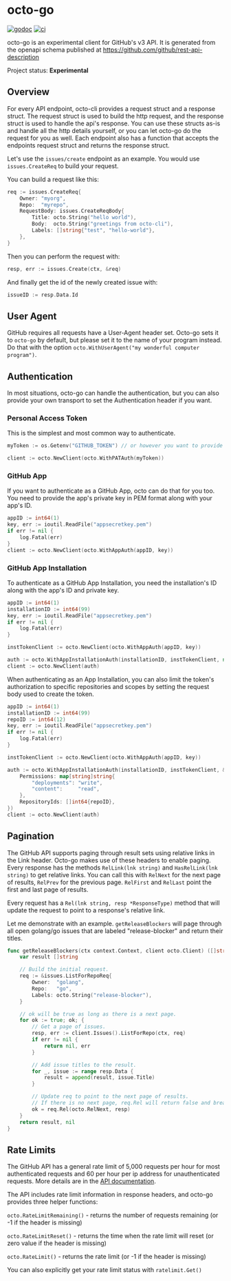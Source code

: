 # octo-go

[![godoc](https://godoc.org/github.com/WillAbides/octo-go?status.svg)](https://godoc.org/github.com/WillAbides/octo-go)
[![ci](https://github.com/WillAbides/octo-go/workflows/ci/badge.svg?branch=main&event=push)](https://github.com/WillAbides/octo-go/actions?query=workflow%3Aci+branch%3Amain+event%3Apush)

octo-go is an experimental client for GitHub's v3 API. It is generated from the openapi schema published at 
https://github.com/github/rest-api-description

Project status: __Experimental__

## Overview

For every API endpoint, octo-cli provides a request struct and a response struct. The request struct is used to build 
the http request, and the response struct is used to handle the api's response. You can use these structs as-is and 
handle all the http details yourself, or you can let octo-go do the request for you as well. Each endpoint also has a 
function that accepts the endpoints request struct and returns the response struct.

Let's use the `issues/create` endpoint as an example. You would use `issues.CreateReq` to build your request.

You can build a request like this:

```go
req := issues.CreateReq{
    Owner: "myorg",
    Repo:  "myrepo",
    RequestBody: issues.CreateReqBody{
        Title: octo.String("hello world"),
        Body:  octo.String("greetings from octo-cli"),
        Labels: []string{"test", "hello-world"},
    },
}
```

Then you can perform the request with:

```go
resp, err := issues.Create(ctx, &req)
```

And finally get the id of the newly created issue with:

```go
issueID := resp.Data.Id
```

## User Agent

GitHub requires all requests have a User-Agent header set. Octo-go sets it to `octo-go` by default, but please set it
 to the name of your program instead. Do that with the option `octo.WithUserAgent("my wonderful computer program")`.

## Authentication

In most situations, octo-go can handle the authentication, but you can also provide your own transport to set the
 Authentication header if you want.
 
### Personal Access Token

This is the simplest and most common way to authenticate.

```go
myToken := os.Getenv("GITHUB_TOKEN") // or however you want to provide your token

client := octo.NewClient(octo.WithPATAuth(myToken))
```

### GitHub App

If you want to authenticate as a GitHub App, octo can do that for you too. You need to provide the app's private key
 in PEM format along with your app's ID.

```go
appID := int64(1)
key, err := ioutil.ReadFile("appsecretkey.pem")
if err != nil {
    log.Fatal(err)
}
client := octo.NewClient(octo.WithAppAuth(appID, key))
```

### GitHub App Installation

To authenticate as a GitHub App Installation, you need the installation's ID along with the app's ID and private key.

```go
appID := int64(1)
installationID := int64(99)
key, err := ioutil.ReadFile("appsecretkey.pem")
if err != nil {
    log.Fatal(err)
}

instTokenClient := octo.NewClient(octo.WithAppAuth(appID, key))

auth := octo.WithAppInstallationAuth(installationID, instTokenClient, nil)
client := octo.NewClient(auth)
```

When authenticating as an App Installation, you can also limit the token's authorization to specific repositories and
 scopes by setting the request body used to create the token.
 
```go
appID := int64(1)
installationID := int64(99)
repoID := int64(12)
key, err := ioutil.ReadFile("appsecretkey.pem")
if err != nil {
    log.Fatal(err)
}

instTokenClient := octo.NewClient(octo.WithAppAuth(appID, key))

auth := octo.WithAppInstallationAuth(installationID, instTokenClient, &apps.CreateInstallationAccessTokenReqBody{
    Permissions: map[string]string{
        "deployments": "write",
        "content":     "read",
    },
    RepositoryIds: []int64{repoID},
})
client := octo.NewClient(auth)
```

## Pagination

The GitHub API supports paging through result sets using relative links in the Link header. Octo-go makes use of
 these headers to enable paging. Every response has the methods `RelLink(lnk string)` and `HasRelLink(lnk string)` 
 to get relative links. You can call this with `RelNext` for the next page of results, `RelPrev` for the previous
 page. `RelFirst` and `RelLast` point the first and last page of results.
 
Every request has a `Rel(lnk string, resp *ResponseType)` method that will update the request to point to a response's
 relative link.
 
Let me demonstrate with an example. `getReleaseBlockers` will page through all open golang/go issues that are labeled
 "release-blocker" and return their titles.

```go
func getReleaseBlockers(ctx context.Context, client octo.Client) ([]string, error) {
	var result []string

	// Build the initial request.
	req := &issues.ListForRepoReq{
		Owner:  "golang",
		Repo:   "go",
		Labels: octo.String("release-blocker"),
	}

	// ok will be true as long as there is a next page.
	for ok := true; ok; {
		// Get a page of issues.
		resp, err := client.Issues().ListForRepo(ctx, req)
		if err != nil {
			return nil, err
		}

		// Add issue titles to the result.
		for _, issue := range resp.Data {
			result = append(result, issue.Title)
		}

		// Update req to point to the next page of results.
		// If there is no next page, req.Rel will return false and break the loop
		ok = req.Rel(octo.RelNext, resp)
	}
	return result, nil
}
```

## Rate Limits

The GitHub API has a general rate limit of 5,000 requests per hour for most authenticated requests and 60 per hour per
 ip address for unauthenticated requests. More details are in the [API documentation](https://developer.github.com/v3/#rate-limiting).

The API includes rate limit information in response headers, and octo-go provides three helper functions:

`octo.RateLimitRemaining()` - returns the number of requests remaining (or -1 if the header is missing)

`octo.RateLimitReset()` - returns the time when the rate limit will reset (or zero value if the header is missing)

`octo.RateLimit()` - returns the rate limit (or -1 if the header is missing)

You can also explicitly get your rate limit status with `ratelimit.Get()`
